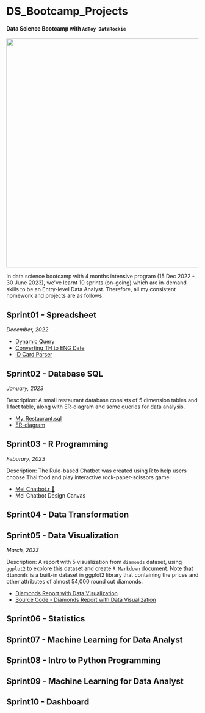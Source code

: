 # DS_Bootcamp_Projects
#### Data Science Bootcamp with `AdToy DataRockie`

<img src="https://user-images.githubusercontent.com/125655019/219699167-b8e325a5-3283-4d29-b4c8-51dd6ed0c1d3.png" width="600" height="600">

In data science bootcamp with 4 months intensive program (15 Dec 2022 - 30 June 2023), we've learnt 10 sprints (on-going) which are in-demand skills to be an Entry-level Data Analyst. Therefore, all my consistent homework and projects are as follows:

## Sprint01 - Spreadsheet

*December, 2022*

* [Dynamic Query](https://github.com/TanyamonSiri/DS_Bootcamp_Projects/blob/main/Spreadsheet/DynamicQuery.jpg)
* [Converting TH to ENG Date](https://github.com/TanyamonSiri/DS_Bootcamp_Projects/blob/main/Spreadsheet/Convert_TH_to_EN_Date.jpg)
* [ID Card Parser](https://github.com/TanyamonSiri/DS_Bootcamp_Projects/blob/main/Spreadsheet/IDCardParser.jpg)



## Sprint02 - Database SQL

*January, 2023*

Description: A small restaurant database consists of 5 dimension tables and 1 fact table, along with ER-diagram and some queries for data analysis. 
* [My_Restaurant.sql](https://replit.com/@TanyamonSirikan/BootcampHomeworkSQL#main.sql)
* [ER-diagram](https://dbdiagram.io/d/63d8d697296d97641d7d4acc)



## Sprint03 - R Programming

*Feburary, 2023*

Description: The Rule-based Chatbot was created using R to help users choose Thai food and play interactive rock-paper-scissors game.

* [Mel Chatbot.r 🐻](https://replit.com/@TanyamonSirikan/Bootcamp07RHW0102) 
* Mel Chatbot Design Canvas


## Sprint04 - Data Transformation

## Sprint05 - Data Visualization

*March, 2023*

Description: A report with 5 visualization from `diamonds` dataset, using `ggplot2` to explore this dataset and create `R Markdown` document. Note that
`diamonds` is a built-in dataset in ggplot2 library that containing the prices and other attributes of almost 54,000 round cut diamonds.

* [Diamonds Report with Data Visualization](http://rpubs.com/Sleepping/Diamonds_report)
* [Source Code - Diamonds Report with Data Visualization](https://github.com/TanyamonSiri/DS_Bootcamp_Projects/blob/main/Data%20Visualization/Diamonds_report_rev00.Rmd)

## Sprint06 - Statistics

## Sprint07 - Machine Learning for Data Analyst

## Sprint08 - Intro to Python Programming

## Sprint09 - Machine Learning for Data Analyst

## Sprint10 - Dashboard 
